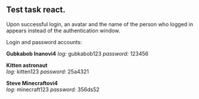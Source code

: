 ## Test task react. <br/>
Upon successful login, an avatar and the name of the person who logged in appears instead of the authentication window.<br/>

Login and password accounts:<br/>
                                 
**Gubkabob Inanovi4**
      *log:* gubkabob123
      *password:* 123456

**Kitten astronaut**   
      *log:*   kitten123
      *password:* 25a4321

**Steve Minecraftovi4**<br/>
      *log:* minecraft123
      *password:* 356ds52


